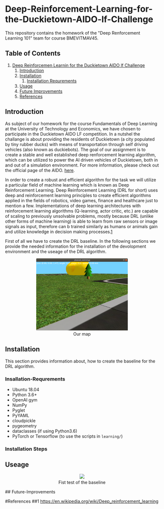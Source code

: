 # Deep-Reinforcement-Learning-for-the-Duckietown-AIDO-lf-Challenge

This repository contains the homework of the "Deep Renforcement Learning 101" team for course BMEVITMAV45.

## Table of Contents
1. [Deep Reinforcemen Learnin for the Duckietown AIDO lf  Challenge](#Deep-Reinforcement-Learning-for-the-Duckietown-AIDO-lf-Challenge)
    1. [Introduction](#Introduction)
    2. [Installation](#Installation)
       1. [Installation Requrements](#Insallation-Requrements)
    3. [Usage](#Usage)
    4. [Future Improvements](#Future-Improvements)
    5. [References](#References)

## Introduction
As subject of our homework for the course Fundamentals of Deep Learning at the University of Technology and Economics, we have chosen to participate in the Duckietown AIDO LF competition. In a nutshel the challange is about providing the residents of Duckietown (a city populated by tiny rubber ducks) with means of transportation through self driving vehicles (also known as duckiebots). The goal of our assignment is to create a stable and well established deep renforcement learning algorithm, which can be utilized to power the AI driven vehicles of Duckietown, both in and out of a simulation environment. For more information, please check out the official page of the AIDO. [here](https://www.duckietown.org/research/ai-driving-olympics). 
 
In order to create a robust and efficient algorithm for the task we will utilize a particular field of machine learning which is known as Deep Reinforcement Learning. Deep Reinforcement Learning (DRL for short) uses deep and reinforcement learning principles to create efficient algorithms applied in the fields of robotics, video games, finance and healthcare just to mention a few. Implementations of deep learning architectures with reinforcement learning algorithms (Q-learning, actor critic, etc.) are capable of scaling to previously unsolvable problems, mostly because DRL (unlike other forms of machine learning) is able to learn from raw sensors or image signals as input, therefore can b trained similarly as humans or animals gain and utilize knowledge in decision making processes.[1](#1)



First of all we have to create the DRL baseline.
In the following sections we provide the needed information for the installation of the devolopment environment and the useage of the DRL algorithm.

<p align="center">
<img src="media/mymap.png" width="300px"><br>
Our map
</p>
 
## Installation

This section provides information about, how to create the baseline for the DRL algorithm.

### Insallation-Requrements

- Ubuntu 18.04
- Python 3.6+
- OpenAI gym
- NumPy
- Pyglet
- PyYAML
- cloudpickle
- pygeometry
- dataclasses (if using Python3.6)
- PyTorch or Tensorflow (to use the scripts in `learning/`)

### Installation Steps 



## Useage   


<p align="center">
<img src="media/pogogif.gif" width="300px"><br>
Fist test of the baseline
</p>
## Future-Improvements

#References
##1 https://en.wikipedia.org/wiki/Deep_reinforcement_learning
